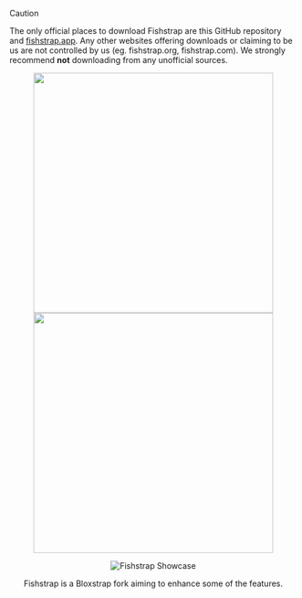 > [!CAUTION]
> The only official places to download Fishstrap are this GitHub repository and [fishstrap.app](https://www.fishstrap.app). Any other websites offering downloads or claiming to be us are not controlled by us (eg. fishstrap.org, fishstrap.com). We strongly recommend **not** downloading from any unofficial sources.

<p align="center">
    <img src="https://github.com/returnrqt/fishstrap/raw/main/Images/Bloxstrap-full-dark.png#gh-dark-mode-only" width="420">
    <img src="https://github.com/returnrqt/fishstrap/raw/main/Images/Bloxstrap-full-light.png#gh-light-mode-only" width="420">
</p>

<div align="center">

![Fishstrap Showcase](https://cdn.discordapp.com/attachments/1356907490855358474/1381193617636458556/New_Project.png?ex=6846a04b&is=68454ecb&hm=7d42aa7900299744fbb26d7616567dc03f215e7b42c1214b23fd0515edf49a19&)

Fishstrap is a Bloxstrap fork aiming to enhance some of the features.
